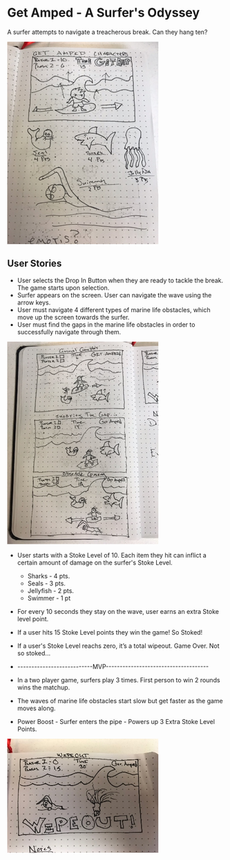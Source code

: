 # Get Amped - A Surfer's Odyssey
A surfer attempts to navigate a treacherous break.  Can they hang ten?

![Get Amped - A Surfer's Odyssey](/images/characters_wireframe.jpg)

## User Stories
* User selects the Drop In Button when they are ready to tackle the break.  The game starts upon selection.
* Surfer appears on the screen.  User can navigate the wave using the arrow keys.
* User must navigate 4 different types of marine life obstacles, which move up the screen towards the surfer.
* User must find the gaps in the marine life obstacles in order to successfully navigate through them.

![Get Amped - A Surfer's Odyssey](/images/gameplay_wireframes.jpg)

* User starts with a Stoke Level of 10.  Each item they hit can inflict a certain amount of damage on the surfer's Stoke Level.
	* Sharks - 4 pts.
	* Seals - 3 pts.
	* Jellyfish - 2 pts.
	* Swimmer - 1 pt
* For every 10 seconds they stay on the wave, user earns an extra Stoke level point. 
* If a user hits 15 Stoke Level points they win the game! So Stoked! 
* If a user's Stoke Level reachs zero, it’s a total wipeout.  Game Over.  Not so stoked...

* ---------------------------MVP-------------------------------------
* In a two player game, surfers play 3 times.  First person to win 2 rounds wins the matchup.
* The waves of marine life obstacles start slow but get faster as the game moves along.
* Power Boost - Surfer enters the pipe - Powers up 3 Extra Stoke Level Points.

![Get Amped - A Surfer's Odyssey](/images/wipeout-wireframe.jpg)


